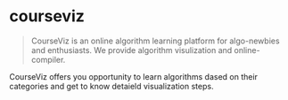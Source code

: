# courseviz
>CourseViz is an online algorithm learning platform for algo-newbies and enthusiasts.
>We provide algorithm visulization and online-compiler.

CourseViz offers you opportunity to learn algorithms dased on their categories and get to know detaield visualization steps.
